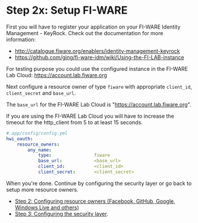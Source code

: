 Step 2x: Setup FI-WARE
=========================

First you will have to register your application on your FI-WARE Identity Management - KeyRock. Check out the
documentation for more information: 
- http://catalogue.fiware.org/enablers/identity-management-keyrock
- https://github.com/ging/fi-ware-idm/wiki/Using-the-FI-LAB-instance

For testing purpose you could use the configured instance in the FI-WARE Lab Cloud: https://account.lab.fiware.org 

Next configure a resource owner of type `fiware` with appropriate
`client_id`, `client_secret` and `base_url`.

The `base_url` for the FI-WARE Lab Cloud is "https://account.lab.fiware.org". 

If you are using the FI-WARE Lab Cloud you will have to increase the timeout for the http_client from 5 to at least 15 seconds.

```yaml
# app/config/config.yml
hwi_oauth:
    resource_owners:
        any_name:
            type:                fiware
            base_url:            <base_url>
            client_id:           <client_id>
            client_secret:       <client_secret>
```

When you're done. Continue by configuring the security layer or go back to
setup more resource owners.

- [Step 2: Configuring resource owners (Facebook, GitHub, Google, Windows Live and others)](../2-configuring_resource_owners.md)
- [Step 3: Configuring the security layer](../3-configuring_the_security_layer.md).
